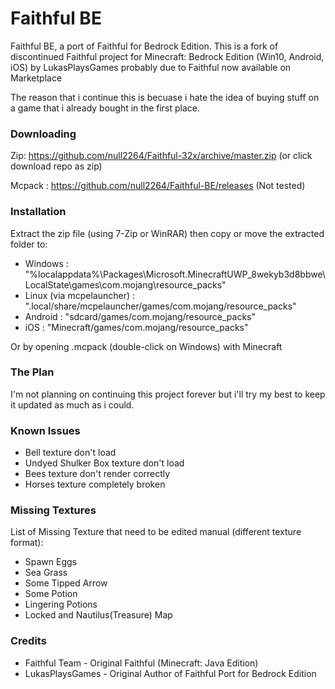 # Faithful BE
Faithful BE, a port of Faithful for Bedrock Edition. This is a fork of discontinued Faithful project for Minecraft: Bedrock Edition (Win10, Android, iOS) by LukasPlaysGames probably due to Faithful now available on Marketplace

The reason that i continue this is becuase i hate the idea of buying stuff on a game that i already bought in the first place.

### Downloading
Zip: https://github.com/null2264/Faithful-32x/archive/master.zip (or click download repo as zip)

Mcpack : https://github.com/null2264/Faithful-BE/releases (Not tested)

### Installation
Extract the zip file (using 7-Zip or WinRAR) then copy or move the extracted folder to:

- Windows : "%localappdata%\Packages\Microsoft.MinecraftUWP_8wekyb3d8bbwe\LocalState\games\com.mojang\resource_packs"
- Linux (via mcpelauncher) : ".local/share/mcpelauncher/games/com.mojang/resource_packs"
- Android : "sdcard/games/com.mojang/resource_packs"
- iOS : "Minecraft/games/com.mojang/resource_packs"

Or by opening .mcpack (double-click on Windows) with Minecraft

### The Plan
I'm not planning on continuing this project forever but i'll try my best to keep it updated as much as i could.

### Known Issues
- Bell texture don't load
- Undyed Shulker Box texture don't load
- Bees texture don't render correctly
- Horses texture completely broken

### Missing Textures
List of Missing Texture that need to be edited manual (different texture format):
- Spawn Eggs
- Sea Grass
- Some Tipped Arrow
- Some Potion
- Lingering Potions
- Locked and Nautilus(Treasure) Map

### Credits
- Faithful Team - Original Faithful (Minecraft: Java Edition)
- LukasPlaysGames - Original Author of Faithful Port for Bedrock Edition
